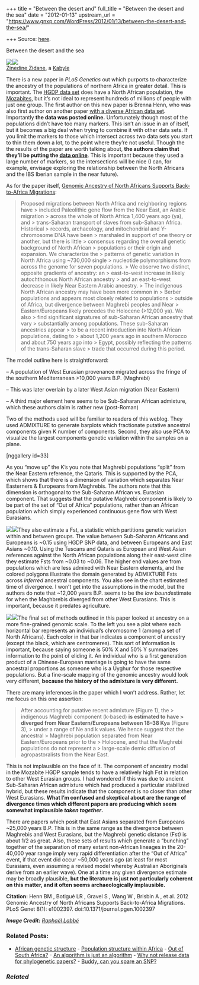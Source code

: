 +++
title = "Between the desert and"
full_title = "Between the desert and the sea"
date = "2012-01-13"
upstream_url = "https://www.gnxp.com/WordPress/2012/01/13/between-the-desert-and-the-sea/"

+++
Source: [here](https://www.gnxp.com/WordPress/2012/01/13/between-the-desert-and-the-sea/).

Between the desert and the sea

[![](https://i0.wp.com/blogs.discovermagazine.com/gnxp/files/2012/01/250px-Zinedine_Zidane_2008.jpg?resize=250%2C260)![](https://i0.wp.com/blogs.discovermagazine.com/gnxp/files/2012/01/250px-Zinedine_Zidane_2008.jpg?resize=250%2C260)](https://i0.wp.com/blogs.discovermagazine.com/gnxp/files/2012/01/250px-Zinedine_Zidane_2008.jpg)  
[Zinedine Zidane](https://en.wikipedia.org/wiki/Zinedine_Zidane), a [Kabyle](https://en.wikipedia.org/wiki/Kabyle_people)

There is a new paper in *PLoS Genetics* out which purports to characterize the ancestry of the populations of northern Africa in greater detail. This is important. The [HGDP data set](http://hagsc.org/hgdp/files.html) does have a North African population, the [Mozabites](https://en.wikipedia.org/wiki/Mozabite_people), but it’s not ideal to represent hundreds of millions of people with just one group. The first author on this new paper is Brenna Henn, who was also first author on another paper [with a diverse African data set](http://blogs.discovermagazine.com/gnxp/2011/03/where-in-the-world-did-anatomically-modern-humans-come-from/). Importantly **the data was posted online.** Unfortunately though most of the populations didn’t have too many markers. This isn’t an issue in an of itself, but it becomes a big deal when trying to combine it with other data sets. If you limit the markers to those which intersect across two data sets you start to thin them down a lot, to the point where they’re not useful. Though the the results of the paper are worth talking about, **the authors claim that they’ll be putting the [data online](http://bhusers.upf.edu/dcomas/?p=607)**. This is important because they used a large number of markers, so the intersections will be nice (I can, for example, envisage exploring the relationship between the North Africans and the IBS Iberian sample in the near future).

As for the paper itself, [Genomic Ancestry of North Africans Supports Back-to-Africa Migrations](http://www.plosgenetics.org/article/info%3Adoi%2F10.1371%2Fjournal.pgen.1002397):  

> Proposed migrations between North Africa and neighboring regions have > included Paleolithic gene flow from the Near East, an Arabic migration > across the whole of North Africa 1,400 years ago (ya), and > trans-Saharan transport of slaves from sub-Saharan Africa. Historical > records, archaeology, and mitochondrial and Y-chromosome DNA have been > marshaled in support of one theory or another, but there is little > consensus regarding the overall genetic background of North African > populations or their origin and expansion. We characterize the > patterns of genetic variation in North Africa using \~730,000 single > nucleotide polymorphisms from across the genome for seven populations. > We observe two distinct, opposite gradients of ancestry: an > east-to-west increase in likely autochthonous North African ancestry > and an east-to-west decrease in likely Near Eastern Arabic ancestry. > The indigenous North African ancestry may have been more common in > Berber populations and appears most closely related to populations > outside of Africa, but divergence between Maghrebi peoples and Near > Eastern/Europeans likely precedes the Holocene (\>12,000 ya). We also > find significant signatures of sub-Saharan African ancestry that vary > substantially among populations. These sub-Saharan ancestries appear > to be a recent introduction into North African populations, dating to > about 1,200 years ago in southern Morocco and about 750 years ago into > Egypt, possibly reflecting the patterns of the trans-Saharan slave > trade that occurred during this period.

The model outline here is straightforward:

– A population of West Eurasian provenance migrated across the fringe of the southern Mediterranean \>10,000 years B.P. (Maghrebi)

– This was later overlain by a later West Asian migration (Near Eastern)

– A third major element here seems to be Sub-Saharan African admixture, which these authors claim is rather new (post-Roman)

Two of the methods used will be familiar to readers of this weblog. They used ADMIXTURE to generate barplots which fractionate putative ancestral components given K number of components. Second, they also use PCA to visualize the largest components genetic variation within the samples on a plane.

\[nggallery id=33\]

As you “move up” the K’s you note that Maghrebi populations “split” from the Near Eastern reference, the Qataris. This is supported by the PCA, which shows that there is a dimension of variation which separates Near Easterners & Europeans from Maghrebis. The authors note that this dimension is orthogonal to the Sub-Saharan African vs. Eurasian component. That suggests that the putative Maghrebi component is likely to be part of the set of “Out of Africa” populations, rather than an African population which simply experienced continuous gene flow with West Eurasians.

[![](https://i0.wp.com/blogs.discovermagazine.com/gnxp/files/2012/01/journal.pgen_.1002397.g003-e1326436469454.png?resize=300%2C259)![](https://i0.wp.com/blogs.discovermagazine.com/gnxp/files/2012/01/journal.pgen_.1002397.g003-e1326436469454.png?resize=300%2C259)](https://i0.wp.com/blogs.discovermagazine.com/gnxp/files/2012/01/journal.pgen_.1002397.g003.png)They also estimate a Fst, a statistic which partitions genetic variation within and between groups. The value between Sub-Saharan Africans and Europeans is \~0.15 using HGDP SNP data, and between Europeans and East Asians \~0.10. Using the Tuscans and Qataris as European and West Asian references against the North African populations along their east-west cline they estimate Fsts from \~0.03 to \~0.06. The higher end values are from populations which are less admixed with Near Eastern elements, and the colored polygons illustrate the domain generated by ADMIXTURE Fsts across *inferred* ancestral components. You also see in the chart estimated time of divergence. I won’t get into the assumptions in the model, but the authors do note that \~12,000 years B.P. seems to be the *low bound*estimate for when the Maghbrebis diverged from other West Eurasians. This is important, because it predates agriculture.

[![](https://i0.wp.com/blogs.discovermagazine.com/gnxp/files/2012/01/hennfig3.jpg?resize=300%2C240)![](https://i0.wp.com/blogs.discovermagazine.com/gnxp/files/2012/01/hennfig3.jpg?resize=300%2C240)](https://i0.wp.com/blogs.discovermagazine.com/gnxp/files/2012/01/hennfig3.jpg)The final set of methods outlined in this paper looked at ancestry on a more fine-grained genomic scale. To the left you see a plot where each horizontal bar represents an individual’s chromosome 1 (among a set of North Africans). Each color in that bar indicates a component of ancestry (except the black, which are centromeres). This sort of information is important, because saying someone is 50% X and 50% Y summarizes information to the point of eliding it. An individual who is a first generation product of a Chinese-European marriage is going to have the same ancestral proportions as someone who is a Uyghur for those respective populations. But a fine-scale mapping of the genomic ancestry would look very different, **because the history of the admixture is very different.**

There are many inferences in the paper which I won’t address. Rather, let me focus on this one assertion:

> After accounting for putative recent admixture (Figure 1), the > indigenous Maghrebi component (k-based) **is estimated to have > diverged from Near Eastern/Europeans between 18–38 Kya** (Figure 3), > under a range of Ne and k values. We hence suggest that the ancestral > Maghrebi population separated from Near Eastern/Europeans prior to the > Holocene, and that the Maghrebi populations do not represent a > large-scale demic diffusion of agropastoralists from the Near East.

This is not implausible on the face of it. The component of ancestry modal in the Mozabite HGDP sample tends to have a relatively high Fst in relation to other West Eurasian groups. I had wondered if this was due to ancient Sub-Saharan African admixture which had produced a particular stabilized hybrid, but these results indicate that the component is no closer than other West Eurasians. **What I’m confused and skeptical about are the range of divergence times which different papers are producing which seem somewhat implausible *taken together*.**

There are papers which posit that East Asians separated from Europeans \~25,000 years B.P. This is in the same range as the divergence between Maghrebis and West Eurasians, but the Maghrebi genetic distance (Fst) is about 1/2 as great. Also, these sets of results which generate a “bunching” together of the separation of many extant non-African lineages in the 20-40,000 year range imply very rapid differentiation after the “Out of Africa” event, if that event did occur \~50,000 years ago (at least for most Eurasians, even assuming a revised model whereby Australian Aboriginals derive from an earlier wave). One at a time any given divergence estimate may be broadly plausible, **but the literature is just not particularly coherent on this matter, and it often seems archaeologically implausible.**

**Citation:** Henn BM , Botigué LR , Gravel S , Wang W , Brisbin A , et al. 2012 Genomic Ancestry of North Africans Supports Back-to-Africa Migrations. PLoS Genet 8(1): e1002397. doi:10.1371/journal.pgen.1002397

***Image Credit:** [Raphaël Labbé](https://en.wikipedia.org/wiki/File:Zinedine_Zidane_2008.jpg)*

### Related Posts:

- [African genetic
  structure](https://www.gnxp.com/WordPress/2009/04/30/african-genetic-structure/) - [Population structure within
  Africa](https://www.gnxp.com/WordPress/2011/03/16/population-structure-within-africa/) - [Out of South
  Africa?](https://www.gnxp.com/WordPress/2011/03/07/out-of-south-africa/) - [An algorithm is just an
  algorithm](https://www.gnxp.com/WordPress/2012/04/23/an-algorithm-is-just-an-algorithm/) - [Why not release data for phylogenetic
  papers?](https://www.gnxp.com/WordPress/2013/03/01/why-not-release-data-for-phylogenetic-papers/) - [Buddy, can you spare an
  SNP?](https://www.gnxp.com/WordPress/2007/09/20/buddy-can-you-spare-an-snp/)

### *Related*

[](https://www.addtoany.com/add_to/facebook?linkurl=https%3A%2F%2Fwww.gnxp.com%2FWordPress%2F2012%2F01%2F13%2Fbetween-the-desert-and-the-sea%2F&linkname=Between%20the%20desert%20and%20the%20sea "Facebook")[](https://www.addtoany.com/add_to/twitter?linkurl=https%3A%2F%2Fwww.gnxp.com%2FWordPress%2F2012%2F01%2F13%2Fbetween-the-desert-and-the-sea%2F&linkname=Between%20the%20desert%20and%20the%20sea "Twitter")[](https://www.addtoany.com/add_to/email?linkurl=https%3A%2F%2Fwww.gnxp.com%2FWordPress%2F2012%2F01%2F13%2Fbetween-the-desert-and-the-sea%2F&linkname=Between%20the%20desert%20and%20the%20sea "Email")[](https://www.addtoany.com/share)
